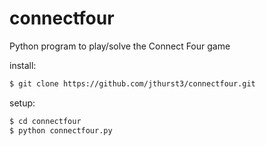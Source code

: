 connectfour
===========
Python program to play/solve the Connect Four game

install:
```sh
$ git clone https://github.com/jthurst3/connectfour.git
```

setup:
```sh
$ cd connectfour
$ python connectfour.py
```
